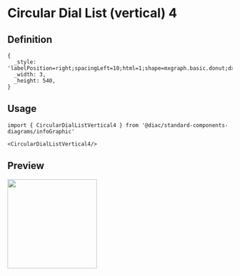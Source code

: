 # Circular Dial List (vertical) 4

## Definition

```
{
  _style: 'labelPosition=right;spacingLeft=10;html=1;shape=mxgraph.basic.donut;dx=10;strokeColor=none;fillColor=#5D7F99;fontSize=12;fontColor=#23445D;align=left;fontStyle=1;',
  _width: 3,
  _height: 540,
}
```

## Usage

```
import { CircularDialListVertical4 } from '@diac/standard-components-diagrams/infoGraphic'

<CircularDialListVertical4/>
```

## Preview

<img src="./circular-dial-list-vertical-4.png" width="200"/>
